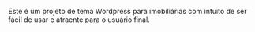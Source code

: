 Este é um projeto de tema Wordpress para imobiliárias com intuito de ser fácil de usar e atraente para o usuário final.